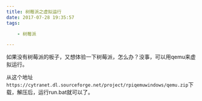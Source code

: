 ```yaml
---
title: 树莓派之虚拟运行
date: 2017-07-28 19:35:57
tags:

	- 树莓派

---
```


如果没有树莓派的板子，又想体验一下树莓派，怎么办？没事，可以用qemu来虚拟运行。

从这个地址`https://cytranet.dl.sourceforge.net/project/rpiqemuwindows/qemu.zip`下载，解压后，运行run.bat就可以了。



